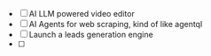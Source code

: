 
- [ ] AI LLM powered video editor
- [ ] AI Agents for web scraping, kind of like agentql
- [ ] Launch a leads generation engine
- [ ] 